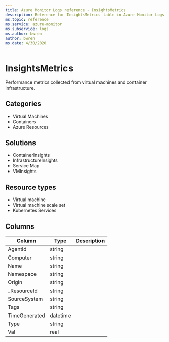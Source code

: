 ```yaml
---
title: Azure Monitor Logs reference - InsightsMetrics
description: Reference for InsightsMetrics table in Azure Monitor Logs.
ms.topic: reference
ms.service: azure-monitor
ms.subservice: logs
ms.author: bwren
author: bwren
ms.date: 4/30/2020
---
```


# InsightsMetrics

 Performance metrics collected from virtual machines and container infrastructure.

## Categories

- Virtual Machines
- Containers
- Azure Resources
## Solutions

- ContainerInsights
- InfrastructureInsights
- Service Map
- VMInsights
## Resource types

- Virtual machine
- Virtual machine scale set
- Kubernetes Services




## Columns

|Column|Type|Description|
|---|---|---|
|AgentId|string||
|Computer|string||
|Name|string||
|Namespace|string||
|Origin|string||
|_ResourceId|string||
|SourceSystem|string||
|Tags|string||
|TimeGenerated|datetime||
|Type|string||
|Val|real||
